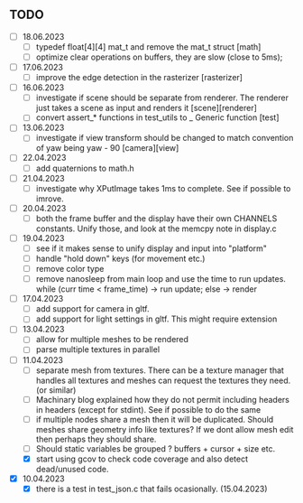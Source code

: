 ## TODO

- [ ] 18.06.2023
	- [ ] typedef float[4][4] mat_t and remove the mat_t struct [math]
	- [ ] optimize clear operations on buffers, they are slow (close to 5ms);
- [ ] 17.06.2023
	- [ ] improve the edge detection in the rasterizer [rasterizer]
- [ ] 16.06.2023
	- [ ] investigate if scene should be separate from renderer. The renderer just takes a scene as input and renders it [scene][renderer]
	- [ ] convert assert_* functions in test_utils to _ Generic function [test]
- [ ] 13.06.2023
	- [ ] investigate if view transform should be changed to match convention of yaw being yaw - 90 [camera][view]
- [ ] 22.04.2023
	- [ ] add quaternions to math.h
- [ ] 21.04.2023
	- [ ] investigate why XPutImage takes 1ms to complete. See if possible to imrove.
- [ ] 20.04.2023
	- [ ] both the frame buffer and the display have their own CHANNELS constants. Unify those,
		  and look at the memcpy note in display.c
- [ ] 19.04.2023
	- [ ] see if it makes sense to unify display and input into "platform"
	- [ ] handle "hold down" keys (for movement etc.)
	- [ ] remove color type
	- [ ] remove nanosleep from main loop and use the time to run updates. while (curr time < frame_time) -> run update; else -> render
- [ ] 17.04.2023
	- [ ] add support for camera in gltf.
	- [ ] add support for light settings in gltf. This might require extension
- [ ] 13.04.2023
	- [ ] allow for multiple meshes to be rendered
	- [ ] parse multiple textures in parallel
- [ ] 11.04.2023 
	- [ ] separate mesh from textures. There can be a texture manager that handles all textures 
	and meshes can request the textures they need. (or similar)
	- [ ] Machinary blog explained how they do not permit including headers in headers (except for stdint). See if possible to do the same
	- [ ] if multiple nodes share a mesh then it will be duplicated. Should meshes share geometry info like textures? If we dont allow mesh edit then perhaps they should share.
	- [ ] Should static variables be grouped ? buffers + cursor + size etc.
	- [x] start using gcov to check code coverage and also detect dead/unused code.
- [x] 10.04.2023
	- [x] there is a test in test_json.c that fails ocasionally. (15.04.2023)
